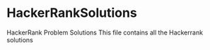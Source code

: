 # HackerRankSolutions
HackerRank Problem Solutions
This file contains all the Hackerrank solutions 
